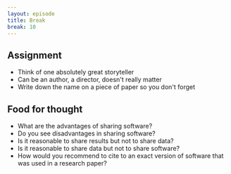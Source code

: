 ```yaml
---
layout: episode
title: Break
break: 10
---
```


## Assignment

- Think of one absolutely great storyteller
- Can be an author, a director, doesn't really matter
- Write down the name on a piece of paper so you don't forget

## Food for thought

- What are the advantages of sharing software?
- Do you see disadvantages in sharing software?
- Is it reasonable to share results but not to share data?
- Is it reasonable to share data but not to share software?
- How would you recommend to cite to an exact version of software that was used in a research paper?

